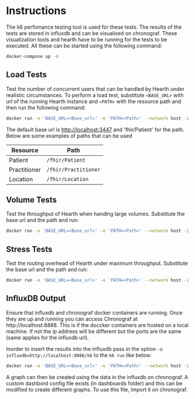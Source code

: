 # Instructions

The k6 perfomance testing tool is used for these tests. The results of the tests are stored in influxdb and can be visualised on chronograf. These visualization tools and hearth have to be running for the tests to be executed. All these can be started using the following command:

```bash
docker-compose up -d
```

## Load Tests

Test the number of concurrent users that can be handled by Hearth under
realistic circumstances. To perform a load test, substitute `<BASE_URL>` with url of the running Hearth instance and `<PATH>` with the resource path and then run the following command:

```bash
docker run -e 'BASE_URL=<Base_url>' -e 'PATH=<Path>' --network host -i -v $PWD:/src loadimpact/k6 run /src/load.js
```

The default base url is <http://localhost:3447> and 'fhir/Patient' for the path. Below are some examples of paths that can be used

| Resource     | Path                        |
| ------------ | --------------------------- |
| Patient      | `/fhir/Patient`             |
| Practitioner | `/fhir/Practitioner`        |
| Location     | `/fhir/Location`            |

## Volume Tests

Test the throughput of Hearth when handlng large volumes. Substitute the base url and the path and run:

```bash
docker run -e 'BASE_URL=<Base_url>' -e 'PATH=<Path>' --network host -i -v $PWD:/src loadimpact/k6 run /src/volume.js
```

## Stress Tests

Test the routing overhead of Hearth under maximum throughput. Substitute the base url and the path and run:

```bash
docker run -e 'BASE_URL=<Base_url>' -e 'PATH=<Path>' --network host -i -v $PWD:/src loadimpact/k6 run /src/volume.js
```

## InfluxDB Output

Ensure that influxdb and chronograf docker containers are running. Once they are up and running you can access Chronograf at http://localhost:8888. This is if the doccker containers are hosted on a local machine. If not the ip address will be different but the ports are the same (same applies for the influxdb url).

Inorder to insert the results into the influxdb pass in the option `-o influxdb=http://localhost:8086/k6` to the `k6 run` like below:

```bash
docker run -e 'BASE_URL=<Base_url>' -e 'PATH=<Path>' --network host -i -v $PWD:/src loadimpact/k6 -o influxdb=http://localhost:8086/k6 run /src/load.js
```

A graph can then be created using the data in the influxdb on chronograf. A custom dashbord config file exists (in dashboards folder) and this can be modified to create different graphs. To use this file, import it on chronograf.
